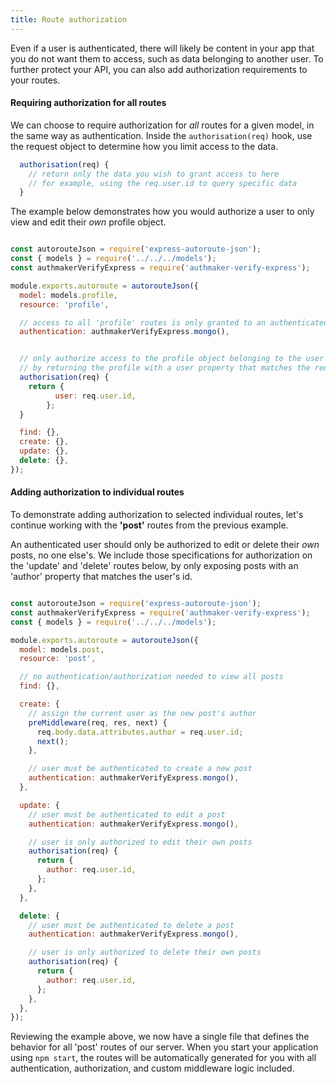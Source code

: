 ```yaml
---
title: Route authorization
---
```


Even if a user is authenticated, there will likely be content in your app that you do not want them to access, such as data belonging to another user. To further protect your API, you can also add authorization requirements to your routes.

#### Requiring authorization for all routes

We can choose to require authorization for _all_ routes for a given model, in the same way as authentication. Inside the `authorisation(req)` hook, use the request object to determine how you limit access to the data.

```javascript
  authorisation(req) {
    // return only the data you wish to grant access to here
    // for example, using the req.user.id to query specific data
  }
```

The example below demonstrates how you would authorize a user to only view and edit their _own_ profile object.  

```javascript {data-filename=server/routes/v1/profile.js}

const autorouteJson = require('express-autoroute-json');
const { models } = require('../../../models');
const authmakerVerifyExpress = require('authmaker-verify-express');

module.exports.autoroute = autorouteJson({
  model: models.profile,
  resource: 'profile',

  // access to all 'profile' routes is only granted to an authenticated user
  authentication: authmakerVerifyExpress.mongo(),


  // only authorize access to the profile object belonging to the user
  // by returning the profile with a user property that matches the req.user.id
  authorisation(req) {
    return {
          user: req.user.id,
        };
  }

  find: {},
  create: {},
  update: {},
  delete: {},
});
```

#### Adding authorization to individual routes

To demonstrate adding authorization to selected individual routes, let's continue working with the **'post'** routes from the previous example.

An authenticated user should only be authorized to edit or delete their _own_ posts, no one else's. We include those specifications for authorization on the 'update' and 'delete' routes below, by only exposing posts with an 'author' property that matches the user's id.

```javascript {data-filename=server/routes/v1/post.js}

const autorouteJson = require('express-autoroute-json');
const authmakerVerifyExpress = require('authmaker-verify-express');
const { models } = require('../../../models');

module.exports.autoroute = autorouteJson({
  model: models.post,
  resource: 'post',

  // no authentication/authorization needed to view all posts
  find: {},  

  create: {
    // assign the current user as the new post's author
    preMiddleware(req, res, next) {
      req.body.data.attributes.author = req.user.id;
      next();
    },

    // user must be authenticated to create a new post
    authentication: authmakerVerifyExpress.mongo(),
  },

  update: {
    // user must be authenticated to edit a post
    authentication: authmakerVerifyExpress.mongo(),

    // user is only authorized to edit their own posts
    authorisation(req) {
      return {
        author: req.user.id,
      };
    },
  },

  delete: {
    // user must be authenticated to delete a post
    authentication: authmakerVerifyExpress.mongo(),

    // user is only authorized to delete their own posts
    authorisation(req) {
      return {
        author: req.user.id,
      };
    },
  },
});
```

Reviewing the example above, we now have a single file that defines the behavior for all 'post' routes of our server. When you start your application using `npm start`, the routes will be automatically generated for you with all authentication, authorization, and custom middleware logic included.

